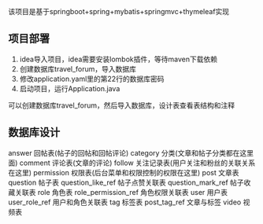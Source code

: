 该项目是基于springboot+spring+mybatis+springmvc+thymeleaf实现
## 项目部署
1. idea导入项目，idea需要安装lombok插件，等待maven下载依赖
2. 创建数据库travel_forum，导入数据库
3. 修改application.yaml里的第22行的数据库密码
4. 启动项目，运行Application.java


可以创建数据库travel_forum，然后导入数据库，设计表查看表结构和注释
## 数据库设计
answer                  回帖表(帖子的回帖和回帖评论)
category                分类(文章和帖子分类都在这里面)
comment                 评论表(文章的评论)
follow                  关注记录表(用户关注和粉丝的关联关系在这里)
permission              权限表(后台菜单和权限控制的权限在这里)
post                    文章表
question                帖子表
question_like_ref       帖子点赞关联表
question_mark_ref       帖子收藏关联表
role                    角色表
role_permission_ref     角色权限关联表
user                    用户表
user_role_ref           用户和角色关联表
tag                     标签表
post_tag_ref            文章与标签
video                   视频表
